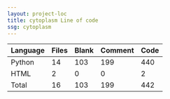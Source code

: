 ```yaml
---
layout: project-loc
title: cytoplasm Line of code
ssg: cytoplasm
---
```

<div class="table-responsive">
<table class="table">
<thead><tr>
<th>Language</th>
<th>Files</th>
<th>Blank</th>
<th>Comment</th>
<th>Code</th>
</tr></thead><tbody>
<tr><td>Python</td><td> 14</td><td> 103</td><td> 199</td><td> 440</td></tr>
<tr><td>HTML</td><td> 2</td><td> 0</td><td> 0</td><td> 2</td></tr>
<tr><td>Total</td><td>16</td><td>103</td><td>199</td><td>442</td></tr>
</tbody></table></div>
